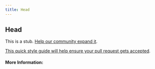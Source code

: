 ```yaml
---
title: Head
---
```


## Head

This is a stub. [Help our community expand it](https://github.com/freecodecamp/guides/tree/master/src/pages/articles/html/elements/head/index.md).

[This quick style guide will help ensure your pull request gets accepted](https://github.com/freeCodeCamp/guides/blob/master/README.md).

<!-- The article goes here, in GitHub-flavored Markdown. Feel free to add YouTube videos, images, and CodePen/JSBin embeds  -->

#### More Information:
<!-- Please add any articles you think might be helpful to read before writing the article -->



